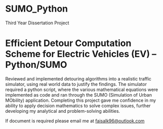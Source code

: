 # SUMO_Python
Third Year Dissertation Project

# Efficient Detour Computation Scheme for Electric Vehicles (EV) –Python/SUMO
Reviewed and implemented detouring algorithms into a realistic traffic simulator, using real world data to justify the findings. The simulator required a python script, where the various mathematical equations were implemented as code and ran through the SUMO (Simulation of Urban MObility) application. Completing this project gave me confidence in my ability to apply decision mathematics to solve complex issues, further developing my analytical and problem-solving abilities.

If document is required please email me at faisalk96@outlook.com
